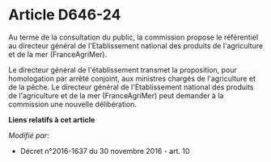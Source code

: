 # Article D646-24

Au terme de la consultation du public, la commission propose le référentiel au directeur général de l'Etablissement national
des produits de l'agriculture et de la mer (FranceAgriMer). 

Le directeur général de l'établissement transmet la proposition, pour homologation par arrêté conjoint, aux ministres chargés
de l'agriculture et de la pêche. Le directeur général de l'Etablissement national des produits de l'agriculture et de la mer
(FranceAgriMer) peut demander à la commission une nouvelle délibération.

**Liens relatifs à cet article**

_Modifié par_:

  - Décret n°2016-1637 du 30 novembre 2016 - art. 10
